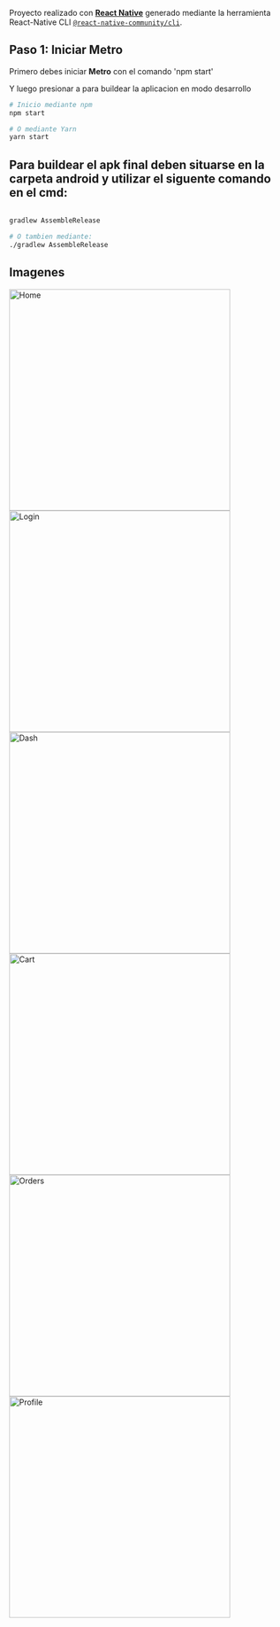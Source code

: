 Proyecto realizado con [**React Native**](https://reactnative.dev) generado mediante la herramienta React-Native CLI [`@react-native-community/cli`](https://github.com/react-native-community/cli).



## Paso 1: Iniciar Metro

Primero debes iniciar **Metro** con el comando 'npm start'

Y luego presionar a para buildear la aplicacion en modo desarrollo

```bash
# Inicio mediante npm
npm start

# O mediante Yarn
yarn start
```
## Para buildear el apk final deben situarse en la carpeta android y utilizar el siguente comando en el cmd:

```bash

gradlew AssembleRelease

# O tambien mediante:
./gradlew AssembleRelease


```

## Imagenes

<img src="https://raw.githubusercontent.com/waskull/calimaturin/main/images/1.jpg" alt="Home" width='400' />

<img src="https://raw.githubusercontent.com/waskull/calimaturin/main/images/2.jpg" width='400' alt="Login" />

<img src="https://raw.githubusercontent.com/waskull/calimaturin/main/images/3.jpg" width='400' alt="Dash" />

<img src="https://raw.githubusercontent.com/waskull/calimaturin/main/images/4.png" width='400' alt="Cart" />

<img src="https://raw.githubusercontent.com/waskull/calimaturin/main/images/5.jpg" width='400' alt="Orders" />

<img src="https://raw.githubusercontent.com/waskull/calimaturin/main/images/6.png" width='400' alt="Profile" />
